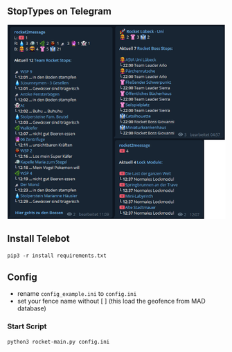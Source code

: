 ## StopTypes on Telegram

![Rocket](https://raw.githubusercontent.com/Micha854/StopTypes/rocket2message/images/rocket2.png)

## Install Telebot
```pip3 -r install requirements.txt```

## Config

- rename `config_example.ini` to `config.ini`
- set your fence name without [ ] (this load the geofence from MAD database)

### Start Script

```python3 rocket-main.py config.ini```
